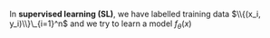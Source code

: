 In **supervised learning (SL)**, we have labelled training data $\\{(x_i, y_i)\\}\_{i=1}^n$ and we try to learn a model $f_\theta(x)$